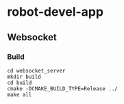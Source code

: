 # robot-devel-app

## Websocket

### Build

```
cd websocket_server
mkdir build
cd build
cmake -DCMAKE_BUILD_TYPE=Release ../
make all
```
